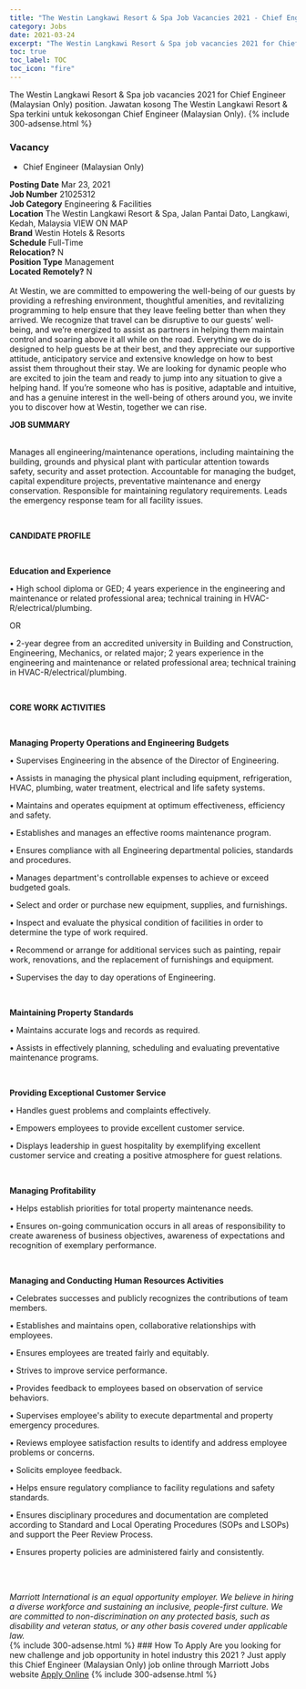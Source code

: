 ```yaml
---
title: "The Westin Langkawi Resort & Spa Job Vacancies 2021 - Chief Engineer (Malaysian Only)" 
category: Jobs 
date: 2021-03-24 
excerpt: "The Westin Langkawi Resort & Spa job vacancies 2021 for Chief Engineer (Malaysian Only) position. Jawatan kosong The Westin Langkawi Resort & Spa terkini untuk kekosongan Chief Engineer (Malaysian Only)." 
toc: true 
toc_label: TOC 
toc_icon: "fire" 
--- 
```


The Westin Langkawi Resort & Spa job vacancies 2021 for Chief Engineer (Malaysian Only) position. Jawatan kosong The Westin Langkawi Resort & Spa terkini untuk kekosongan Chief Engineer (Malaysian Only). 
{% include 300-adsense.html %} 
### Vacancy 
- Chief Engineer (Malaysian Only) 
<div><div><b>Posting Date</b> Mar 23, 2021<br><b>Job Number</b> 21025312<br><b>Job Category</b> Engineering &amp; Facilities<br><b>Location</b> The Westin Langkawi Resort &amp; Spa, Jalan Pantai Dato, Langkawi, Kedah, Malaysia VIEW ON MAP<br><b>Brand</b> Westin Hotels &amp; Resorts<br><b>Schedule</b> Full-Time<br><b>Relocation?</b> N<br><b>Position Type</b> Management<br><b>Located Remotely?</b> N<br><br>At Westin, we are committed to empowering the well-being of our guests by providing a refreshing environment, thoughtful amenities, and revitalizing programming to help ensure that they leave feeling better than when they arrived. We recognize that travel can be disruptive to our guests&#8217; well-being, and we&#8217;re energized to assist as partners in helping them maintain control and soaring above it all while on the road. Everything we do is designed to help guests be at their best, and they appreciate our supportive attitude, anticipatory service and extensive knowledge on how to best assist them throughout their stay. We are looking for dynamic people who are excited to join the team and ready to jump into any situation to give a helping hand. If you&#8217;re someone who has is positive, adaptable and intuitive, and has a genuine interest in the well-being of others around you, we invite you to discover how at Westin, together we can rise.<br></div><div> <p><strong>JOB SUMMARY</strong></p> <p><br> Manages all engineering/maintenance operations, including maintaining the building, grounds and physical plant with particular attention towards safety, security and asset protection. Accountable for managing the budget, capital expenditure projects, preventative maintenance and energy conservation. Responsible for maintaining regulatory requirements. Leads the emergency response team for all facility issues.</p> <p>&#160;</p> <p><strong>CANDIDATE PROFILE </strong></p> <p>&#160;</p> <p><strong>Education and Experience</strong></p> <p>&#8226; High school diploma or GED; 4 years experience in the engineering and maintenance or related professional area; technical training in HVAC-R/electrical/plumbing.</p> <p>OR</p> <p>&#8226; 2-year degree from an accredited university in Building and Construction, Engineering, Mechanics, or related major; 2 years experience in the engineering and maintenance or related professional area; technical training in HVAC-R/electrical/plumbing.</p> <p>&#160;</p> <p><strong>CORE WORK ACTIVITIES</strong></p> <p>&#160;</p> <p><strong>Managing Property Operations and Engineering Budgets</strong></p> <p>&#8226; Supervises Engineering in the absence of the Director of Engineering.</p> <p>&#8226; Assists in managing the physical plant including equipment, refrigeration, HVAC, plumbing, water treatment, electrical and life safety systems.</p> <p>&#8226; Maintains and operates equipment at optimum effectiveness, efficiency and safety.</p> <p>&#8226; Establishes and manages an effective rooms maintenance program.</p> <p>&#8226; Ensures compliance with all Engineering departmental policies, standards and procedures.</p> <p>&#8226; Manages department's controllable expenses to achieve or exceed budgeted goals.</p> <p>&#8226; Select and order or purchase new equipment, supplies, and furnishings.</p> <p>&#8226; Inspect and evaluate the physical condition of facilities in order to determine the type of work required.</p> <p>&#8226; Recommend or arrange for additional services such as painting, repair work, renovations, and the replacement of furnishings and equipment.</p> <p>&#8226; Supervises the day to day operations of Engineering.</p> <p>&#160;</p> <p><strong>Maintaining Property Standards</strong></p> <p>&#8226; Maintains accurate logs and records as required.</p> <p>&#8226; Assists in effectively planning, scheduling and evaluating preventative maintenance programs.</p> <p>&#160;</p> <p><strong>Providing Exceptional Customer Service</strong></p> <p>&#8226; Handles guest problems and complaints effectively.</p> <p>&#8226; Empowers employees to provide excellent customer service.</p> <p>&#8226; Displays leadership in guest hospitality by exemplifying excellent customer service and creating a positive atmosphere for guest relations.</p> <p>&#160;</p> <p><strong>Managing Profitability</strong></p> <p>&#8226; Helps establish priorities for total property maintenance needs.</p> <p>&#8226; Ensures on-going communication occurs in all areas of responsibility to create awareness of business objectives, awareness of expectations and recognition of exemplary performance.</p> <p>&#160;</p> <p><strong>Managing and Conducting Human Resources Activities</strong></p> <p>&#8226; Celebrates successes and publicly recognizes the contributions of team members.</p> <p>&#8226; Establishes and maintains open, collaborative relationships with employees.</p> <p>&#8226; Ensures employees are treated fairly and equitably.</p> <p>&#8226; Strives to improve service performance.</p> <p>&#8226; Provides feedback to employees based on observation of service behaviors.</p> <p>&#8226; Supervises employee's ability to execute departmental and property emergency procedures.</p> <p>&#8226; Reviews employee satisfaction results to identify and address employee problems or concerns.</p> <p>&#8226; Solicits employee feedback.</p> <p>&#8226; Helps ensure regulatory compliance to facility regulations and safety standards.</p> <p>&#8226; Ensures disciplinary procedures and documentation are completed according to Standard and Local Operating Procedures (SOPs and LSOPs) and support the Peer Review Process.</p> <p>&#8226; Ensures property policies are administered fairly and consistently.</p> <p>&#160;</p> </div> <div> &#160;</div> <em>Marriott International is an equal opportunity employer.&#160;We believe in hiring a diverse workforce and sustaining an inclusive, people-first culture.&#160;We are committed to non-discrimination on&#160;any&#160;protected&#160;basis, such as disability and veteran status, or any other basis covered under applicable law.</em><br></div> 
{% include 300-adsense.html %} 
### How To Apply 
Are you looking for new challenge and job opportunity in hotel industry this 2021 ?
Just apply this Chief Engineer (Malaysian Only) job online through Marriott Jobs website 
<a href="https://jobs.marriott.com/marriott/jobs/21025312?lang=en-us" class="btn btn--info" target="_blank" rel="nofollow noopenner">Apply Online</a> 
{% include 300-adsense.html %} 